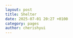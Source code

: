 ```yaml
---
layout: post
title: Shelter 
date: 2025-07-01 20:27 +0100
category: pages
author: cherishyui
---
```

